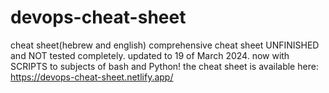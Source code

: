 # devops-cheat-sheet
cheat sheet(hebrew and english)
comprehensive cheat sheet UNFINISHED and NOT tested completely.
updated to 19 of March 2024.
now with SCRIPTS to subjects of bash and Python!
the cheat sheet is available here:
https://devops-cheat-sheet.netlify.app/
